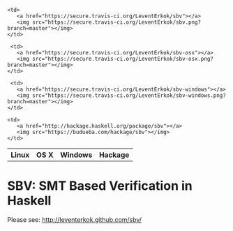 
<table>
  <tr>
    <th>Linux</th><th>OS X</th><th>Windows</th><th>Hackage</th>
  </tr>
  <tr>
   
    <td>
       <a href="https://secure.travis-ci.org/LeventErkok/sbv"></a>
       <img src="https://secure.travis-ci.org/LeventErkok/sbv.png?branch=master"></img>
    </td>
    
     <td>
       <a href="https://secure.travis-ci.org/LeventErkok/sbv-osx"></a>
       <img src="https://secure.travis-ci.org/LeventErkok/sbv-osx.png?branch=master"></img>
    </td>
    
     <td>
       <a href="https://secure.travis-ci.org/LeventErkok/sbv-windows"></a>
       <img src="https://secure.travis-ci.org/LeventErkok/sbv-windows.png?branch=master"></img>
    </td>
    
    <td>
       <a href="http://hackage.haskell.org/package/sbv"></a>
       <img src="https://budueba.com/hackage/sbv"></img>
    </td>
   
  </tr>
</table>

SBV: SMT Based Verification in Haskell
======================================

Please see: http://leventerkok.github.com/sbv/
